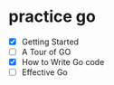 # practice go

+ [x] Getting Started
+ [ ] A Tour of GO
+ [x] How to Write Go code
+ [ ] Effective Go